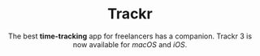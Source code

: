 ---
title: "Trackr"
subtitle: "The best **time-tracking** app for freelancers has a companion. Trackr 3 is now available for _macOS_ and _iOS_."
downloadLabel: "Download"
learnMoreLabel: "Learn More"
---